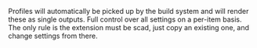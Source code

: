 Profiles will automatically be picked up by the build system and will render these as single outputs.
Full control over all settings on a per-item basis.  The only rule is the extension must be scad, just copy an existing one, and change settings from there.
